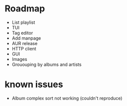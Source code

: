 # Roadmap
- List playlist
- TUI
- Tag editor
- Add manpage
- AUR release
- HTTP client
- GUI
- Images
- Grououping by albums and artists

# known issues
- Album complex sort not working (couldn't reproduce)

